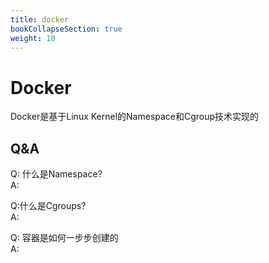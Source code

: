 ```yaml
---
title: docker
bookCollapseSection: true
weight: 10
---
```


# Docker

Docker是基于Linux Kernel的Namespace和Cgroup技术实现的

## Q&A

Q: 什么是Namespace?  
A: 

Q:什么是Cgroups?  
A:

Q: 容器是如何一步步创建的  
A: 

